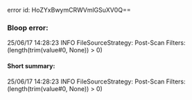 error id: HoZYxBwymCRWVmlGSuXV0Q==
### Bloop error:

25/06/17 14:28:23 INFO FileSourceStrategy: Post-Scan Filters: (length(trim(value#0, None)) > 0)
#### Short summary: 

25/06/17 14:28:23 INFO FileSourceStrategy: Post-Scan Filters: (length(trim(value#0, None)) > 0)
